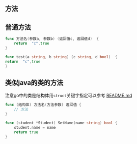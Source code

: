 ## 方法



## 普通方法
```go
func 方法名(参数a, 参数b) (返回值c, 返回值d)  {
	return  "c",true
}

```

```go
func test(a string, b string) (c string, d bool)  {
return  "c",true
}
```

## 类似java的类的方法

注意go中的类是结构体用`struct`关键字指定可以参考
[README.md](student%2Fstruct-demo%2FREADME.md)

```go
func (结构体) 方法名(方法参数) 返回值 {
	// 方法
}
```

```go
func (student *Student) SetName(name string) bool {
	student.name = name
	return true
}
```